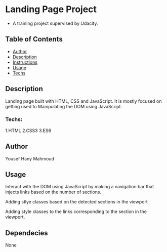 # Landing Page Project

- A training project supervised by Udacity.

## Table of Contents

- [Author](#Author)
- [Description](#Description)
- [Instructions](#Instructions)
- [Usage](#Usage)
- [Techs](#Techs)

## Description

Landing page built with HTML, CSS and JavaScript. It is mostly focused on getting used to Manipulating the DOM using JavaScript.

### Techs:

1.HTML
2.CSS3
3.ES6

## Author

Yousef Hany Mahmoud

## Usage

Interact with the DOM using JavaScript by making a navigation bar that injects links based on the number of sections.

Adding stlye classes based on the detected sections in the viewport

Adding style classes to the links corresponding to the section in the viewport.

## Dependecies

None

